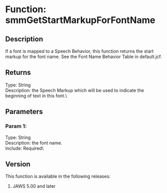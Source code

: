 # Function: smmGetStartMarkupForFontName

## Description

If a font is mapped to a Speech Behavior, this function returns the
start markup for the font name. See the Font Name Behavior Table in
default.jcf.

## Returns

Type: String\
Description: the Speech Markup which will be used to indicate the
beginning of text in this font.\

## Parameters

### Param 1:

Type: String\
Description: the font name.\
Include: Required\

## Version

This function is available in the following releases:

1.  JAWS 5.00 and later
